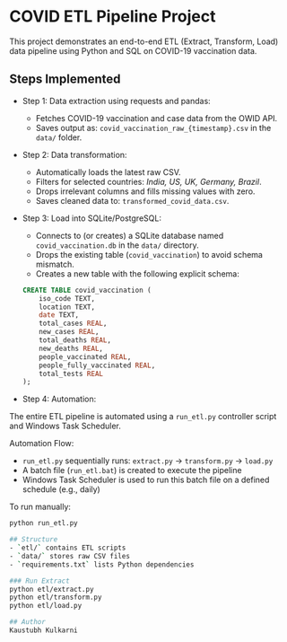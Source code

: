 # COVID ETL Pipeline Project

This project demonstrates an end-to-end ETL (Extract, Transform, Load) data pipeline using Python and SQL on COVID-19 vaccination data.

## Steps Implemented
- Step 1: Data extraction using requests and pandas:
    - Fetches COVID-19 vaccination and case data from the OWID API.
    - Saves output as: `covid_vaccination_raw_{timestamp}.csv` in the `data/` folder.
- Step 2: Data transformation:
    - Automatically loads the latest raw CSV.
    - Filters for selected countries: *India, US, UK, Germany, Brazil*.
    - Drops irrelevant columns and fills missing values with zero.
    - Saves cleaned data to: `transformed_covid_data.csv`.
- Step 3: Load into SQLite/PostgreSQL:
    - Connects to (or creates) a SQLite database named `covid_vaccination.db` in the `data/` directory.
    - Drops the existing table (`covid_vaccination`) to avoid schema mismatch.
    - Creates a new table with the following explicit schema:

  ```sql
  CREATE TABLE covid_vaccination (
      iso_code TEXT,
      location TEXT,
      date TEXT,
      total_cases REAL,
      new_cases REAL,
      total_deaths REAL,
      new_deaths REAL,
      people_vaccinated REAL,
      people_fully_vaccinated REAL,
      total_tests REAL
  );
- Step 4: Automation:

The entire ETL pipeline is automated using a `run_etl.py` controller script and Windows Task Scheduler.

Automation Flow:
- `run_etl.py` sequentially runs: `extract.py` → `transform.py` → `load.py`
- A batch file (`run_etl.bat`) is created to execute the pipeline
- Windows Task Scheduler is used to run this batch file on a defined schedule (e.g., daily)

To run manually:
```bash
python run_etl.py

## Structure
- `etl/` contains ETL scripts
- `data/` stores raw CSV files
- `requirements.txt` lists Python dependencies

### Run Extract
python etl/extract.py
python etl/transform.py
python etl/load.py

## Author
Kaustubh Kulkarni

